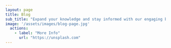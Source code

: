 ```yaml
---
layout: page
title: Blog
sub_title: "Expand your knowledge and stay informed with our engaging blog posts"
image: '/assets/images/blog-page.jpg'
  actions:
    - label: "More Info"
      url: "https://unsplash.com"
---
```

